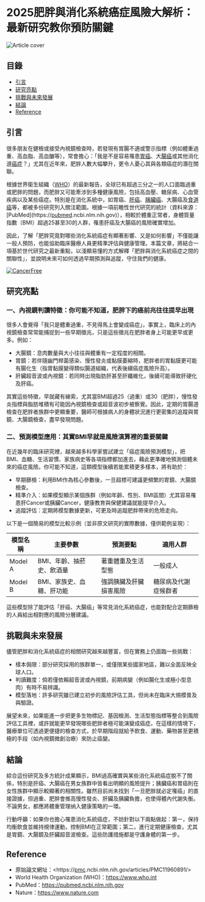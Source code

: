 # 2025肥胖與消化系統癌症風險大解析：最新研究教你預防關鍵
![Article cover](https://i.imgur.com/eKpmtrV.png)

## 目錄

* [引言](#introduction)
* [研究亮點](#highlights)
* [挑戰與未來發展](#future-work)
* [結論](#conclusion)
* [Reference](#reference)

## 引言

很多朋友在健檢或接受內視鏡檢查時，若發現有胃腸不適或警示指標（例如體重過重、高血脂、高血醣等），常會擔心：「我是不是容易罹患<a href="https://fightgc.org">胃癌</a>、大<a href="https://fightcrc.info">腸癌</a>或其他消化道<a href="https://cancerfree.io/">癌症</a>？」尤其在近年來，肥胖人數大幅攀升，更令人憂心其與各類癌症的潛在關聯。

根據世界衛生組織（[WHO](https://www.who.int)）的最新報告，全球已有超過三分之一的人口面臨過重或肥胖的問題，而肥胖又可能牽涉到多種健康風險，包括高血壓、糖尿病、心血管疾病以及某些癌症。特別是在消化系統中，如胃癌、<a href="https://fighthcc.org">肝癌</a>、<a href="https://fightpdac.org">胰臟癌</a>、大腸癌及<a href="https://fightec.info">食道癌</a>等，都被多份研究列入關注範圍。根據一項前瞻性世代研究的統計（資料來源：[PubMed](https://<a href="https://pubmed.ncbi.nlm.nih.gov/">pubmed</a>.ncbi.nlm.nih.gov)），相較於體重正常者，身體質量指數（BMI）超過25甚至30的人群，罹患肝癌及大腸癌的風險確實增加。

因此，了解「肥胖究竟對哪些消化系統癌症有顯著影響、又是如何影響」不僅能讓一般人預防，也能協助臨床醫療人員更精準評估與健康管理。本篇文章，將結合一項基於世代研究之最新重點，以淺顯易懂的方式解釋「肥胖與消化系統癌症之間的關聯性」，並說明未來可如何透過早期預測與追蹤，守住我們的健康。

[![CancerFree](https://drive.google.com/uc?export=view&id=1ckHhFxz-ofx6nezixUb8LtNpm5w3AwK7)](https://cancerfree.io)
## 研究亮點

### 一、內視鏡判讀特徵：你可能不知道，肥胖下的癌前兆往往提早出現

很多人會覺得「我只是體重過重，不見得馬上會變成癌症」，事實上，臨床上的內視鏡檢查常常能捕捉到一些早期徵兆，只是這些徵兆在肥胖者身上可能更早或更多。例如：

* 大腸鏡：息肉數量與大小往往與體重有一定程度的相關。
* 胃鏡：若伴隨幽門桿菌感染、慢性發炎或黏膜萎縮時，肥胖者的胃黏膜更可能有腸化生（指胃黏膜變得類似腸道組織，代表後續癌症風險升高）。
* 肝臟超音波或內視鏡：若同時出現脂肪肝甚至肝纖維化，後續可能導致肝硬化及肝癌。

其實這些特徵，早就藏有線索，尤其當BMI超過25（過重）或30（肥胖），慢性發炎指標與脂肪堆積有可能因內視鏡檢查或超音波初步被察覺。因此，定期的胃腸道檢查在肥胖者族群中更顯重要，醫師可根據病人的身體狀況進行更密集的追蹤與胃鏡、大腸鏡檢查，盡早發現問題。

### 二、預測模型應用：其實BMI早就是風險演算裡的重要關鍵

在近幾年的臨床研究裡，越來越多科學家嘗試建立「癌症風險預測模型」，把BMI、血糖、生活習慣、家族病史等各項指標都加進去，藉此更準確地預測個體未來的癌症風險。你可能不知道，這類模型後續若能累積更多樣本，將有助於：

* 早期篩檢：利用BMI作為核心參數後，一旦超標可建議更頻繁的胃鏡、大腸鏡檢查。
* 精準介入：如果模型顯示某個族群（例如年齡、性別、BMI區間）尤其容易罹患肝Cancer或胰臟Cancer，健康教育與保健建議就能提早介入。
* 追蹤評估：定期將模型數據更新，可更及時追蹤肥胖帶來的危險走向。

以下是一個簡易的模型比較示例（並非原文研究的實際數據，僅供範例呈現）：

| 模型名稱    | 主要參數           | 預測要點        | 適用人群       |
| ------- | -------------- | ----------- | ---------- |
| Model A | BMI、年齡、抽菸史、飲酒量 | 著重體重及生活型態   | 一般成人       |
| Model B | BMI、家族史、血糖、肝功能 | 強調胰臟及肝臟損害風險 | 糖尿病及代謝症候群者 |

這些模型除了能評估「肝癌、大腸癌」等常見消化系統癌症，也能對配合定期篩檢的人員給出相對應的風險分層建議。

## 挑戰與未來發展

儘管肥胖和消化系統癌症的相關研究越來越豐富，但在實務上仍面臨一些挑戰：

* 樣本侷限：部分研究採用的族群單一，或僅限某些國家地區，難以全面反映全球人口。
* 判讀難度：倘若僅依賴超音波或內視鏡，前期病變（例如腸化生或極小型息肉）有時不易辨識。
* 模型落地：許多研究雖已建立初步的風險評估工具，但尚未在臨床大規模普及與驗證。

展望未來，如果能進一步把更多生物標記、基因檢測、生活型態指標等整合到風險評估工具裡，或許就能更早發現哪些肥胖者極可能演變成癌症。在這樣的情境下，醫療單位可透過更便捷的檢查方式，於早期階段就給予飲食、運動、藥物甚至更積極的手段（如內視鏡微創治療）來防止癌變。

## 結論

綜合這份研究及多方統計成果顯示，BMI過高確實與某些消化系統癌症脫不了關係，特別是肝癌、大腸癌在男女族群中皆看出明顯的風險提升；胰臟癌和胃癌則在女性族群中顯示較顯著的相關性。雖然目前尚未找到「一旦肥胖就必定罹癌」的直接證據，但過重、肥胖會推高慢性發炎、肝臟及胰臟負擔，也使得體內代謝失衡。不論男女，都應將體重管理纳入健康策略的一環。

行動呼籲：如果你也擔心罹患消化系統癌症，不妨針對以下兩點做起：第一，保持均衡飲食並維持規律運動，控制BMI在正常範圍；第二，進行定期健康檢查，尤其是胃鏡、大腸鏡及肝臟超音波檢查。這些防護措施都是守護身體的第一步。

## Reference

* 原始論文網址：<https://<a href="https://pmc.ncbi.nlm.nih.gov/">pmc</a>.ncbi.nlm.nih.gov/articles/PMC11960891/>
* World Health Organization (WHO)：<https://www.who.int>
* PubMed：<https://pubmed.ncbi.nlm.nih.gov>
* Nature：<https://www.nature.com>